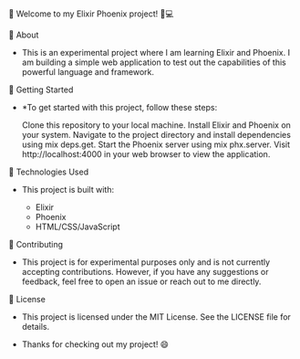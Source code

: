 👋 Welcome to my Elixir Phoenix project! 👨💻

📝 About
- This is an experimental project where I am learning Elixir and Phoenix. I am building a simple web application to test out the capabilities of this powerful language and framework.

🚀 Getting Started
- *To get started with this project, follow these steps:

    Clone this repository to your local machine.
    Install Elixir and Phoenix on your system.
    Navigate to the project directory and install dependencies using mix deps.get.
    Start the Phoenix server using mix phx.server.
    Visit http://localhost:4000 in your web browser to view the application.

🤖 Technologies Used
- This project is built with:

    - Elixir
    - Phoenix
    - HTML/CSS/JavaScript

👀 Contributing
- This project is for experimental purposes only and is not currently accepting contributions. However, if you have any suggestions or feedback, feel free to open an issue or reach out to me directly.

📝 License
- This project is licensed under the MIT License. See the LICENSE file for details.

- Thanks for checking out my project! 😄
